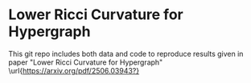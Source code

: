 # Lower Ricci Curvature for Hypergraph

This git repo includes both data and code to reproduce results given in paper "Lower Ricci Curvature for Hypergraph" \url{https://arxiv.org/pdf/2506.03943?}
